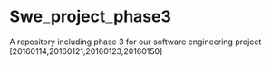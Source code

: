 # Swe_project_phase3
A repository including phase 3 for our software engineering project [20160114,20160121,20160123,20160150]
